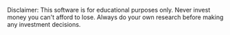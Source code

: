 
Disclaimer: This software is for educational purposes only. Never invest money you can't afford to lose. Always do your own research before making any investment decisions.
